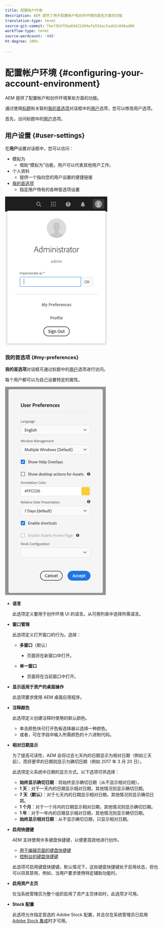 ```yaml
---
title: 配置帐户环境
description: AEM 提供了用于配置帐户和创作环境的某些方面的功能
translation-type: tm+mt
source-git-commit: fee73b5f5ba69422494efe554ac5aa62c046ad86
workflow-type: tm+mt
source-wordcount: '488'
ht-degree: 100%

---
```



# 配置帐户环境  {#configuring-your-account-environment}

AEM 提供了配置帐户和创作环境某些方面的功能。

通过使用[标题](/help/sites-cloud/authoring/getting-started/basic-handling.md#the-header)和关联的[我的首选项](#my-preferences)对话框中的[用户](#user-settings)选项，您可以修改用户选项。

首先，访问标题中的[用户](#user-settings)选项。

## 用户设置 {#user-settings}

在&#x200B;**用户**&#x200B;设置对话框中，您可以访问：

* 模拟为
   * 借助“模拟为”功能，用户可以代表其他用户工作。<!--With the [Impersonate as](/help/sites-administering/security.md#impersonating-another-user) functionality, a user can work on behalf of another user.-->
* 个人资料
   * 提供一个指向您的用户设置的便捷链接 <!--Offers a convenient link to your [user settings](/help/sites-administering/security.md))-->
* [我的首选项](#my-preferences)
   * 指定用户特有的各种首选项设置

![用户设置](/help/sites-cloud/authoring/assets/user-settings.png)

### 我的首选项 {#my-preferences}

**我的首选项**&#x200B;对话框可通过标题中的[用户](#user-settings)选项进行访问。

每个用户都可以为自己设置特定的属性。

![我的首选项](/help/sites-cloud/authoring/assets/user-preferences.png)

* **语言**

   此选项定义要用于创作环境 UI 的语言。从可用列表中选择所需语言。

* **窗口管理**

   此选项定义打开窗口的行为。选择：

   * **多窗口**（默认）

      * 页面将在新窗口中打开。
   * **单一窗口**

      * 页面将在当前窗口中打开。


* **显示适用于资产的桌面操作**

   此选项要求使用 AEM 桌面应用程序。

* **注释颜色**

   此选项定义创建注释时使用的默认颜色。

   * 单击颜色块可打开色板选择器以选择一种颜色。
   * 或者，可在字段中输入所需颜色的十六进制代码。

* **相对日期显示**

   为了提高可读性，AEM 会将过去七天内的日期显示为相对日期（例如三天前），而将更早的日期则显示为确切日期（例如 2017 年 3 月 20 日）。

   此选项定义系统中日期的显示方式。以下选项可供选择：

   * **始终显示确切日期**：将始终显示确切日期（从不显示相对日期）。
   * **1 天**：对于一天内的日期显示相对日期，其他情况则显示确切日期。
   * **7 天（默认）**：对于七天内的日期显示相对日期，其他情况则显示确切日期。
   * **1 个月**：对于一个月内的日期显示相对日期，其他情况则显示确切日期。
   * **1 年**：对于一年内的日期显示相对日期，其他情况则显示确切日期。
   * **始终显示相对日期**：从不显示确切日期，只显示相对日期。

* **启用快捷键**

   AEM 支持使用许多键盘快捷键，以便更高效地进行创作。

   * [用于编辑页面的键盘快捷键](/help/sites-cloud/authoring/fundamentals/keyboard-shortcuts.md)
   * [控制台的键盘快捷键](/help/sites-cloud/authoring/getting-started/keyboard-shortcuts.md)

   此选项可启用键盘快捷键。默认情况下，这些键盘快捷键处于启用状态，但也可以将其禁用，例如，当用户要求使用特定辅助功能时。

* **启用资产主页**

   仅当系统管理员为整个组织启用了资产主页体验时，此选项才可用。

* **Stock 配置**

   此选项允许指定首选的 Adobe Stock 配置，并且仅在系统管理员已启用 [Adobe Stock 集成](/help/assets/aem-assets-adobe-stock.md)时才可用。
